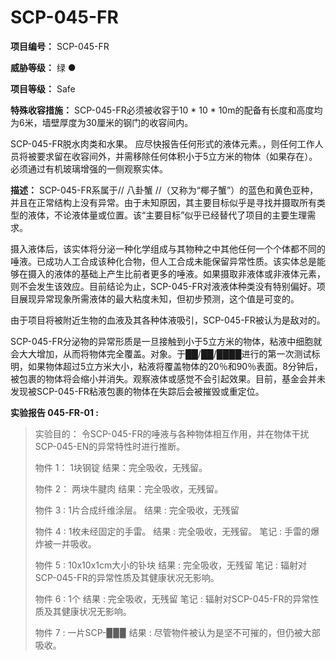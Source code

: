 # SCP-045-FR

**项目编号：**  SCP-045-FR

**威胁等级：**  绿 ●

**项目等级：**  Safe

**特殊收容措施：**  SCP-045-FR必须被收容于10 * 10 * 10m的配备有长度和高度均为6米，墙壁厚度为30厘米的钢门的收容间内。

SCP-045-FR脱水肉类和水果。 应尽快报告任何形式的液体元素。，则任何工作人员将被要求留在收容间外，并需移除任何体积小于5立方米的物体（如果存在）。 必须通过有机玻璃增强的一侧观察实体。

**描述：**  SCP-045-FR系属于// 八卦蟹 //（又称为“椰子蟹”）的蓝色和黄色亚种，并且在正常结构上没有异常。由于未知原因，其主要目标似乎是寻找并摄取所有类型的液体，不论液体量或位置。该“主要目标”似乎已经替代了项目的主要生理需求。

摄入液体后，该实体将分泌一种化学组成与其物种之中其他任何一个个体都不同的唾液。已成功人工合成该种化合物，但人工合成未能保留异常性质。该实体总是能够在摄入的液体的基础上产生比前者更多的唾液。如果摄取非液体或非液体元素，则不会发生该效应。目前结论为止，SCP-045-FR对液液体种类没有特别偏好。项目展现异常现象所需液体的最大粘度未知，但初步预测，这个值是可变的。

由于项目将被附近生物的血液及其各种体液吸引，SCP-045-FR被认为是敌对的。

SCP-045-FR分泌物的异常形质是一旦接触到小于5立方米的物体，粘液中细胞就会大大增加，从而将物体完全覆盖。对象。于██/██/████进行的第一次测试标明，如果物体超过5立方米大小，粘液将覆盖物体的20％和90％表面。8分钟后，被包裹的物体将会缩小并消失。观察液体或感觉不会引起效果。目前，基金会并未发现被SCP-045-FR粘液包裹的物体在失踪后会被摧毁或重定位。

**实验报告 045-FR-01 :** 


> 实验目的： 令SCP-045-FR的唾液与各种物体相互作用，并在物体干扰SCP-045-EN的异常特性时进行推断。
> 
> 物件 1： 1块钢锭
结果：完全吸收，无残留。
> 
> 物件 2： 两块牛腱肉
结果：完全吸收，无残留。
> 
> 物件 3 : 1片合成纤维涂层。
结果 : 完全吸收，无残留
> 
> 物件 4 : 1枚未经固定的手雷。
结果 : 完全吸收，无残留。
笔记 : 手雷的爆炸被一并吸收。
> 
> 物件 5 : 10x10x1cm大小的钋块
结果 : 完全吸收，无残留
笔记 : 辐射对SCP-045-FR的异常性质及其健康状况无影响。
> 
> 物件 6 : 1个
结果 : 完全吸收，无残留
笔记 : 辐射对SCP-045-FR的异常性质及其健康状况无影响。
> 
> 物件 7 : 一片SCP-▉▉▉
结果 : 尽管物件被认为是坚不可摧的，但仍被大部吸收。
> 

